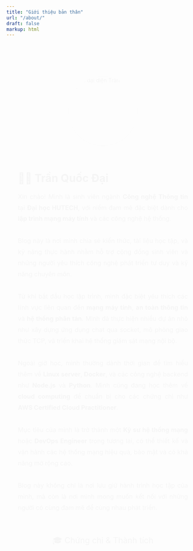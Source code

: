 ```yaml
---
title: "Giới thiệu bản thân"
url: "/about/"
draft: false
markup: html
---
```


<style>
  .about-wrapper {
    max-width: 880px;
    margin: 60px auto;
    padding: 40px 30px;
    animation: fadeIn 1s ease forwards;
    opacity: 0;
  }

  @keyframes fadeIn {
    to { opacity: 1; }
  }

  .profile-header {
    display: flex;
    flex-wrap: wrap;
    align-items: center;
    justify-content: center;
    gap: 30px;
    margin-bottom: 40px;
  }

  .profile-header img {
    width: 180px;
    height: 180px;
    object-fit: cover;
    border-radius: 50%;
    box-shadow: 0 4px 12px rgba(0,0,0,0.2);
    transition: transform 0.3s ease;
  }

  .profile-header img:hover {
    transform: scale(1.05);
  }

  .profile-info {
    max-width: 500px;
  }

  .profile-info h2 {
    font-size: 2em;
    margin-bottom: 10px;
  }

  .profile-info p {
    font-size: 1.15em;
    line-height: 1.8;
    text-align: justify;
  }

  .section-title {
    font-size: 1.5em;
    margin-top: 40px;
    margin-bottom: 20px;
    text-align: center;
  }

  .cert-gallery {
    display: flex;
    justify-content: center;
    gap: 40px;
    flex-wrap: nowrap;
    overflow-x: auto;
    padding-bottom: 10px;
    scroll-snap-type: x mandatory;
  }

  .cert-card {
    flex: 0 0 auto;
    width: 160px;
    background: var(--card-bg);
    border-radius: 12px;
    padding: 16px;
    box-shadow: 0 4px 12px rgba(0,0,0,0.1);
    transition: transform 0.4s ease, box-shadow 0.4s ease;
    text-align: center;
    scroll-snap-align: center;
    animation: slideUp 0.8s ease forwards;
    opacity: 0;
  }

  .cert-card img {
    width: 100%;
    height: 120px;
    object-fit: cover;
    border-radius: 8px;
    margin-bottom: 10px;
    transition: transform 0.4s ease;
  }

  .cert-card h3 {
    font-size: 0.9rem;
    font-weight: 600;
    color: var(--text);
    transition: transform 0.4s ease;
  }

  .cert-card:hover {
    transform: translateY(-8px) scale(1.05);
    box-shadow: 0 12px 24px rgba(0,0,0,0.2);
  }

  .cert-card:hover img {
    transform: scale(1.08);
  }

  .cert-card:hover h3 {
    transform: translateY(-2px);
  }

  @keyframes slideUp {
    0% {
      transform: translateY(30px);
      opacity: 0;
    }
    100% {
      transform: translateY(0);
      opacity: 1;
    }
  }

  /* Dark mode hỗ trợ */
  :root {
    --card-bg: #f7f7f7;
    --text: #111;
  }

  [data-theme="dark"] {
    --card-bg: #1f1f1f;
    --text: #eee;
  }
</style>

<div class="about-wrapper">
  <!-- Giới thiệu bản thân -->
  <div class="profile-header">
    <img src="/images/Dai.jpg" alt="Ảnh đại diện Trần Quốc Đại" />
    <div class="profile-info">
      <h2>👨‍💻 Trần Quốc Đại</h2>
      <p>
        Xin chào! Mình là sinh viên ngành <strong>Công nghệ Thông tin</strong> tại <strong>Đại học HUTECH</strong>, với niềm đam mê đặc biệt dành cho <strong>lập trình mạng máy tính</strong> và các công nghệ hệ thống.<br><br>
        Blog này là nơi mình chia sẻ kiến thức, tài liệu học tập, và kỹ năng thực hành nhằm hỗ trợ cộng đồng sinh viên và những người yêu thích công nghệ phát triển tư duy và kỹ năng chuyên môn.<br><br>
        Từ khi bắt đầu học lập trình, mình đặc biệt yêu thích các lĩnh vực liên quan đến <strong>mạng máy tính</strong>, <strong>an toàn thông tin</strong> và <strong>hệ thống phân tán</strong>. Mình đã thực hiện nhiều dự án nhỏ như xây dựng ứng dụng chat qua socket, mô phỏng giao thức TCP, và triển khai hệ thống giám sát mạng nội bộ.<br><br>
        Ngoài giờ học, mình thường dành thời gian để tìm hiểu thêm về <strong>Linux server</strong>, <strong>Docker</strong>, và các công nghệ backend như <strong>Node.js</strong> và <strong>Python</strong>. Mình cũng đang học thêm về <strong>cloud computing</strong> để chuẩn bị cho các chứng chỉ như <strong>AWS Certified Cloud Practitioner</strong>.<br><br>
        Mục tiêu của mình là trở thành một <strong>Kỹ sư hệ thống mạng</strong> hoặc <strong>DevOps Engineer</strong> trong tương lai, có thể thiết kế và vận hành các hệ thống mạng hiệu quả, bảo mật và có khả năng mở rộng cao.<br><br>
        Blog này không chỉ là nơi lưu giữ hành trình học tập của mình, mà còn là nơi mình mong muốn kết nối với những người có cùng đam mê để cùng nhau phát triển.
      </p>
    </div>
  </div>

  <!-- Chứng chỉ -->
  <div class="section-title">🎓 Chứng chỉ & Thành tích</div>
  <div class="cert-gallery">
    <div class="cert-card">
      <a href="/images/cert1.jpg" target="_blank">
        <img src="/images/app-networking.png" alt="Networking Basics" />
        <h3>Networking Basics</h3>
      </a>
    </div>
    <div class="cert-card">
      <a href="/images/cert2.jpg" target="_blank">
        <img src="/images/js1.png" alt="JavaScript Essentials 1" />
        <h3>JavaScript Essentials 1</h3>
      </a>
    </div>
    <div class="cert-card">
      <a href="/images/cert3.jpg" target="_blank">
        <img src="/images/js2.png" alt="JavaScript Essentials 2" />
        <h3>JavaScript Essentials 2</h3>
      </a>
    </div>
  </div>
</div>